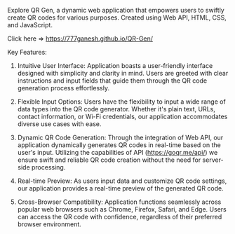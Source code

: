 
Explore QR Gen, a dynamic web application that empowers users to swiftly create QR codes for various purposes. Created using Web API, HTML, CSS, and JavaScript.

Click here => https://777ganesh.github.io/QR-Gen/

Key Features:

1. Intuitive User Interface: Application boasts a user-friendly interface designed with simplicity and clarity in mind. Users are greeted with clear instructions and input fields that guide them through the QR code generation process effortlessly.

2. Flexible Input Options: Users have the flexibility to input a wide range of data types into the QR code generator. Whether it's plain text, URLs, contact information, or Wi-Fi credentials, our application accommodates diverse use cases with ease.

3. Dynamic QR Code Generation: Through the integration of Web API, our application dynamically generates QR codes in real-time based on the user's input. Utilizing the capabilities of API  (https://goqr.me/api/) we ensure swift and reliable QR code creation without the need for server-side processing.

4. Real-time Preview: As users input data and customize QR code settings, our application provides a real-time preview of the generated QR code. 

5. Cross-Browser Compatibility: Application functions seamlessly across popular web browsers such as Chrome, Firefox, Safari, and Edge. Users can access the QR code with confidence, regardless of their preferred browser environment.
